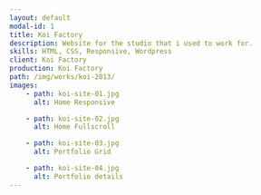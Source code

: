 ```yaml
---
layout: default
modal-id: 1
title: Koi Factory
description: Website for the studio that i used to work for.
skills: HTML, CSS, Responsive, Wordpress
client: Koi Factory
production: Koi Factory
path: /img/works/koi-2013/
images:
    - path: koi-site-01.jpg
      alt: Home Responsive

    - path: koi-site-02.jpg
      alt: Home Fullscroll

    - path: koi-site-03.jpg
      alt: Portfolio Grid

    - path: koi-site-04.jpg
      alt: Portfolio details
---
```

